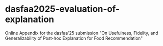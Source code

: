 # dasfaa2025-evaluation-of-explanation
Online Appendix for the dasfaa'25 submission "On Usefulness, Fidelity, and Generalizability of Post-hoc Explanation for Food Recommendation"
